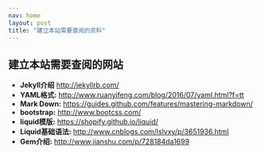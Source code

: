 ```yaml
---
nav: home
layout: post
title: "建立本站需要查阅的资料"
---
```


## 建立本站需要查阅的网站

* **Jekyll介绍** <http://jekyllrb.com/>
* **YAML格式:** <http://www.ruanyifeng.com/blog/2016/07/yaml.html?f=tt>
* **Mark Down:** <https://guides.github.com/features/mastering-markdown/>
* **bootstrap:** <http://www.bootcss.com/>
* **liquid模版:** <https://shopify.github.io/liquid/>
* **Liquid基础语法:** <http://www.cnblogs.com/lslvxy/p/3651936.html>
* **Gem介绍:** <http://www.jianshu.com/p/728184da1699>